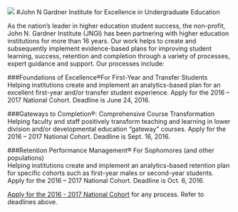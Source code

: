 <img src="http://www.jngi.org/wordpress/wp-content/uploads/2015/05/nations-leader_web-banner.jpg">
#John N Gardner Institute for Excellence in Undergraduate Education  
 
As the nation’s leader in higher education student success, the non-profit, John N. Gardner Institute (JNGI) has been partnering with higher education institutions for more than 16 years. Our work helps to create and subsequently implement evidence-based plans for improving student learning, success, retention and completion through a variety of processes, expert guidance and support. Our processes include:  

###Foundations of Excellence®For First-Year and Transfer Students   
Helping institutions create and implement an analytics-based plan for an excellent first-year and/or transfer student experience. Apply for the 2016 – 2017 National Cohort. Deadline is June 24, 2016.  

###Gateways to Completion®: Comprehensive Course Transformation   
Helping faculty and staff positively transform teaching and learning in lower division and/or developmental education “gateway” courses. Apply for the 2016 – 2017 National Cohort. Deadline is Sept. 16, 2016.  

###Retention Performance Management® For Sophomores (and other populations)  
Helping institutions create and implement an analytics-based retention plan for specific cohorts such as first-year males or second-year students. Apply for the 2016 – 2017 National Cohort. Deadline is Oct. 6, 2016.  

<a href="https://my.jngi.org/Auth/Create">Apply for the 2016 - 2017 National Cohort</a> for any process. Refer to deadlines above. 
